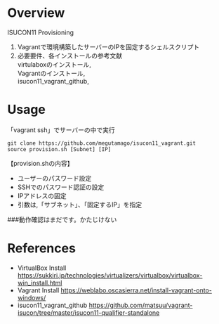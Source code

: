 # Overview
ISUCON11 Provisioning
1. Vagrantで環境構築したサーバーのIPを固定するシェルスクリプト
2. 必要要件、各インストールの参考文献<br>
virtulaboxのインストール,<br>
Vagrantのインストール,<br>
isucon11_vagrant_github,<br>

# Usage
「vagrant ssh」でサーバーの中で実行
```
git clone https://github.com/megutamago/isucon11_vagrant.git
source provision.sh [Subnet] [IP]
```

【provision.shの内容】
- ユーザーのパスワード設定
- SSHでのパスワード認証の設定
- IPアドレスの固定
- 引数は,「サブネット」、「固定するIP」を指定

###動作確認はまだです。かたじけない

# References
- VirtualBox Install
https://sukkiri.jp/technologies/virtualizers/virtualbox/virtualbox-win_install.html<br>
- Vagrant Install
https://weblabo.oscasierra.net/install-vagrant-onto-windows/<br>
- isucon11_vagrant_github
https://github.com/matsuu/vagrant-isucon/tree/master/isucon11-qualifier-standalone<br>
